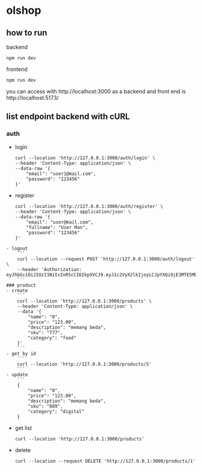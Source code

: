 # olshop
## how to run

backend
```
npm run dev
```

frontend
```
npm run dev
```

you can access with http://localhost:3000 as a backend
and front end is http://localhost:5173/

## list endpoint backend with cURL
### auth
- login
    ```
    curl --location 'http://127.0.0.1:3000/auth/login' \
    --header 'Content-Type: application/json' \
    --data-raw '{
        "email": "user1@mail.com",
        "password": "123456"
    }'
    ```
- register
    ```
    curl --location 'http://127.0.0.1:3000/auth/register' \
    --header 'Content-Type: application/json' \
    --data-raw '{
        "email": "user@mail.com",
        "fullname": "User Man",
        "password": "123456"
    }'
```
- logout
    ```
    curl --location --request POST 'http://127.0.0.1:3000/auth/logout' \
    --header 'Authorization: eyJhbGciOiJIUzI1NiIsInR5cCI6IkpXVCJ9.eyJ1c2VyX2lkIjoyLCJpYXQiOjE3MTE5MDE4MDQsImV4cCI6MTcxMTkwNTQwNH0.dpY1bNT31ApYt7mwo5xJ2MIdVfDJVYkqCDUd2HDMhR8'
    ```
### product
- create
    ```
    curl --location 'http://127.0.0.1:3000/products' \
    --header 'Content-Type: application/json' \
    --data '{
        "name": "0",
        "price": "123.00",
        "description": "memang beda",
        "sku": "777",
        "category": "food"
    }'
    ```
- get by id
    ```
    curl --location 'http://127.0.0.1:3000/products/5'
    ```
- update
    ```
    {
        "name": "0",
        "price": "123.00",
        "description": "memang beda",
        "sku": "889",
        "category": "digital"
    }
```
- get list
    ```
    curl --location 'http://127.0.0.1:3000/products'
    ```
- delete 
  ```
  curl --location --request DELETE 'http://127.0.0.1:3000/products/1'
  ```
